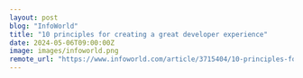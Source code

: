 ```yaml
---
layout: post
blog: "InfoWorld"
title: "10 principles for creating a great developer experience"
date: 2024-05-06T09:00:00Z
image: images/infoworld.png
remote_url: "https://www.infoworld.com/article/3715404/10-principles-for-creating-great-developer-experiences.html#tk.rss_applicationdevelopment"
---
```

